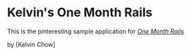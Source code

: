 # Kelvin's One Month Rails

This is the pinteresting sample application for
[*One Month Rails*](http://www.primalsolutions.com.hk)

by [Kelvin Chow]
